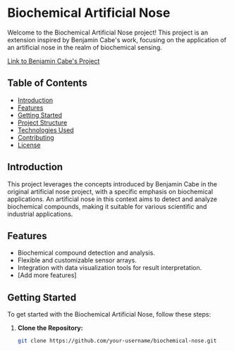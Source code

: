 # Biochemical Artificial Nose

Welcome to the Biochemical Artificial Nose project! This project is an extension inspired by Benjamin Cabe's work, focusing on the application of an artificial nose in the realm of biochemical sensing.

[Link to Benjamin Cabe's Project](link-to-original-project)

## Table of Contents

- [Introduction](#introduction)
- [Features](#features)
- [Getting Started](#getting-started)
- [Project Structure](#project-structure)
- [Technologies Used](#technologies-used)
- [Contributing](#contributing)
- [License](#license)

## Introduction

This project leverages the concepts introduced by Benjamin Cabe in the original artificial nose project, with a specific emphasis on biochemical applications. An artificial nose in this context aims to detect and analyze biochemical compounds, making it suitable for various scientific and industrial applications.

## Features

- Biochemical compound detection and analysis.
- Flexible and customizable sensor arrays.
- Integration with data visualization tools for result interpretation.
- [Add more features]

## Getting Started

To get started with the Biochemical Artificial Nose, follow these steps:

1. **Clone the Repository:**

   ```bash
   git clone https://github.com/your-username/biochemical-nose.git

